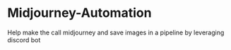 # Midjourney-Automation
Help make the call midjourney and save images in a pipeline by leveraging discord bot
